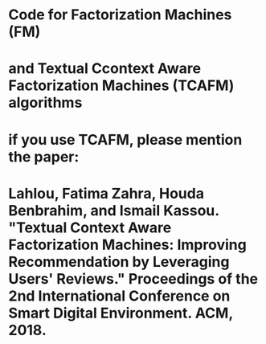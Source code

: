 # Code for Factorization Machines (FM) 
# and Textual Ccontext Aware Factorization Machines (TCAFM) algorithms

# if you use TCAFM, please mention the paper:
# Lahlou, Fatima Zahra, Houda Benbrahim, and Ismail Kassou. "Textual Context Aware Factorization Machines: Improving Recommendation by Leveraging Users' Reviews." Proceedings of the 2nd International Conference on Smart Digital Environment. ACM, 2018.

